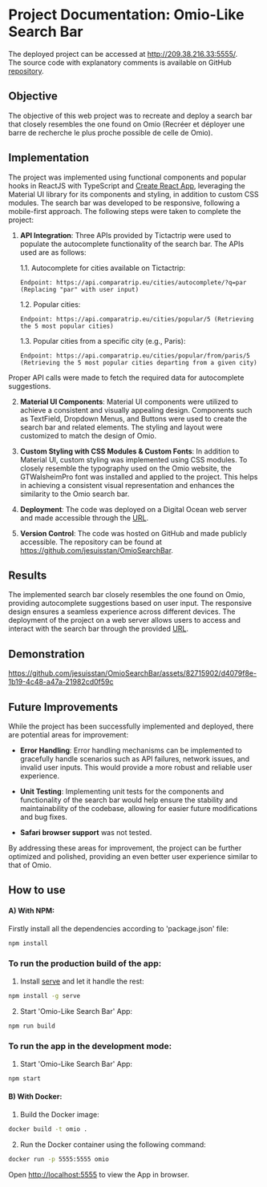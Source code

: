 # Project Documentation: Omio-Like Search Bar

The deployed project can be accessed at http://209.38.216.33:5555/. \
The source code with explanatory comments is available on GitHub [repository](https://github.com/jesuisstan/OmioSearchBar).

## Objective

The objective of this web project was to recreate and deploy a search bar that closely resembles the one found on Omio (Recréer et déployer une barre de recherche le plus proche possible de celle de Omio).

## Implementation

The project was implemented using functional components and popular hooks in ReactJS with TypeScript and [Create React App](https://facebook.github.io/create-react-app/docs/getting-started), leveraging the Material UI library for its components and styling, in addition to custom CSS modules. The search bar was developed to be responsive, following a mobile-first approach. The following steps were taken to complete the project:

1.  **API Integration**: Three APIs provided by Tictactrip were used to populate the autocomplete functionality of the search bar. The APIs used are as follows:

    1.1. Autocomplete for cities available on Tictactrip:

        Endpoint: https://api.comparatrip.eu/cities/autocomplete/?q=par (Replacing "par" with user input)

    1.2. Popular cities:

        Endpoint: https://api.comparatrip.eu/cities/popular/5 (Retrieving the 5 most popular cities)

    1.3. Popular cities from a specific city (e.g., Paris):

        Endpoint: https://api.comparatrip.eu/cities/popular/from/paris/5 (Retrieving the 5 most popular cities departing from a given city)

Proper API calls were made to fetch the required data for autocomplete suggestions.

2. **Material UI Components**: Material UI components were utilized to achieve a consistent and visually appealing design. Components such as TextField, Dropdown Menus, and Buttons were used to create the search bar and related elements. The styling and layout were customized to match the design of Omio.

3. **Custom Styling with CSS Modules & Custom Fonts**: In addition to Material UI, custom styling was implemented using CSS modules. To closely resemble the typography used on the Omio website, the GTWalsheimPro font was installed and applied to the project. This helps in achieving a consistent visual representation and enhances the similarity to the Omio search bar.

4. **Deployment**: The code was deployed on a Digital Ocean web server and made accessible through the [URL](http://209.38.216.33:5555/).

5. **Version Control**: The code was hosted on GitHub and made publicly accessible. The repository can be found at https://github.com/jesuisstan/OmioSearchBar.

## Results

The implemented search bar closely resembles the one found on Omio, providing autocomplete suggestions based on user input. The responsive design ensures a seamless experience across different devices. The deployment of the project on a web server allows users to access and interact with the search bar through the provided [URL](http://209.38.216.33:5555/).

## Demonstration


https://github.com/jesuisstan/OmioSearchBar/assets/82715902/d4079f8e-1b19-4c48-a47a-21982cd0f59c


## Future Improvements

While the project has been successfully implemented and deployed, there are potential areas for improvement:

- **Error Handling**: Error handling mechanisms can be implemented to gracefully handle scenarios such as API failures, network issues, and invalid user inputs. This would provide a more robust and reliable user experience.

- **Unit Testing**: Implementing unit tests for the components and functionality of the search bar would help ensure the stability and maintainability of the codebase, allowing for easier future modifications and bug fixes.

- **Safari browser support** was not tested.

By addressing these areas for improvement, the project can be further optimized and polished, providing an even better user experience similar to that of Omio.

## How to use
#### A) With NPM:
Firstly install all the dependencies according to 'package.json' file:
```sh
npm install
```
### To run the production build of the app:
1. Install [serve](https://github.com/vercel/serve) and let it handle the rest:
```sh
npm install -g serve
```

2. Start 'Omio-Like Search Bar' App:
```sh
npm run build
```

### To run the app in the development mode:
1. Start 'Omio-Like Search Bar' App:
```sh
npm start
```

#### B) With Docker:
1. Build the Docker image:
```sh
docker build -t omio .
```
2. Run the Docker container using the following command:
```sh
docker run -p 5555:5555 omio
```

Open [http://localhost:5555](http://localhost:5555) to view the App in browser.
